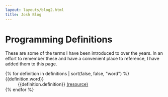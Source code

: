 ```yaml
---
layout: layouts/blog2.html
title: Josh Blog
---
```

# Programming Definitions

These are some of the terms I have been introduced to over the years. In an effort to remember these and have a convenient place to reference, I have added them to this page.

<dl>
  {% for definition in definitions | sort(false, false, "word") %}
    <div>
      <dt>{{definition.word}}</dt>
      <dd>
        {{definition.definition}}
        <a target="_blank" rel="noopener noreferrer" href="{{definition.link}}">(resource)</a>
      </dd>
    </div>
  {% endfor %}
</dl>